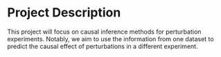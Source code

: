 # Project Description

This project will focus on causal inference methods for perturbation experiments.  Notably, we aim to use the information from one dataset to predict the causal effect of perturbations in a different experiment.

 
